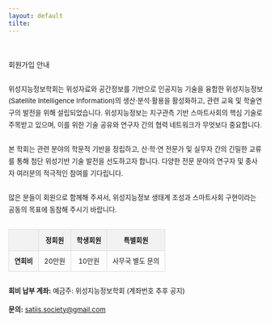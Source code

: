 ```yaml
---
layout: default
tilte:
---
```

<style>
  .customTable1 tr th {
    width: 30%;
  }

  .customTable2 tr td:nth-child(1) {
    width: 30%
  }
  .customTable2 tr td:nth-child(2) {
    width: 35%
  }
  .customTable2 tr td:nth-child(3) {
    width: 35%
  }

.button {
    display: block;
    background-color: white;
    border: 1px solid;
    border-width: 2px;
    border-color: #eae5e5;
    color: black;
    text-align: center;
    padding: 15px 20px;
    font-family: 'Noto Sans','맑은 고딕','Malgun Gothic',Arial,Helvetica,sans-serif,Lucida,'Grande','Microsoft YaHei','Hiragino Sans GB', 'SimSun', 'Meiryo';
    font-size: 20px;
}

  }
</style>

<br>
<br>
<div class="gayheader">
  <span>회원가입 안내</span>
  <div></div>
</div>

<section id="membership" style="margin-top: 2em;">
  <p style="line-height: 1.8em; font-size: 0.95em;">
    위성지능정보학회는 위성자료와 공간정보를 기반으로 인공지능 기술을 융합한 위성지능정보(Satellite Intelligence Information)의 생산·분석·활용을 활성화하고,
    관련 교육 및 학술연구의 발전을 위해 설립되었습니다. 위성지능정보는 지구관측 기반 스마트사회의 핵심 기술로 주목받고 있으며,
    이를 위한 기술 공유와 연구자 간의 협력 네트워크가 무엇보다 중요합니다.<br><br>
    본 학회는 관련 분야의 학문적 기반을 정립하고, 산·학·연 전문가 및 실무자 간의 긴밀한 교류를 통해 첨단 위성기반 기술 발전을 선도하고자 합니다.
    다양한 전문 분야의 연구자 및 종사자 여러분의 적극적인 참여를 기다립니다.<br><br>
    많은 분들이 회원으로 함께해 주셔서, 위성지능정보 생태계 조성과 스마트사회 구현이라는 공동의 목표에 동참해 주시기 바랍니다.
  </p>

  <table style="width: 100%; border-collapse: collapse; font-size: 0.95em; margin-top: 2em;">
    <thead style="background-color: #f2f2f2;">
      <tr>
        <th style="padding: 0.8em; border: 1px solid #ddd;"></th>
        <th style="padding: 0.8em; border: 1px solid #ddd; text-align: center;">정회원</th>
        <th style="padding: 0.8em; border: 1px solid #ddd; text-align: center;">학생회원</th>
        <th style="padding: 0.8em; border: 1px solid #ddd; text-align: center;">특별회원</th>
      </tr>
    </thead>
    <tbody>
      <tr>
        <td style="padding: 0.8em; border: 1px solid #ddd; background-color: #f9f9f9; font-weight: bold;">연회비</td>
        <td style="padding: 0.8em; border: 1px solid #ddd; text-align: center;">20만원</td>
        <td style="padding: 0.8em; border: 1px solid #ddd; text-align: center;">10만원</td>
        <td style="padding: 0.8em; border: 1px solid #ddd; text-align: center;">사무국 별도 문의</td>
      </tr>
    </tbody>
  </table>

  <div style="margin-top: 2em; font-size: 0.95em; line-height: 1.8em;">
    <p><strong>회비 납부 계좌:</strong> 예금주: 위성지능정보학회 (계좌번호 추후 공지)</p>
    <p><strong>문의:</strong> <a href="mailto:satiis.society@gmail.com">satiis.society@gmail.com</a></p>
  </div>
</section>